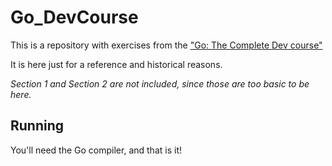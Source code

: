 # Go_DevCourse

This is a repository with exercises from the ["Go: The Complete Dev course"](https://www.udemy.com/course/go-the-complete-developers-guide/)

It is here just for a reference and historical reasons.

*Section 1 and Section 2 are not included, since those are too basic to be here.*

## Running
You'll need the Go compiler, and that is it!
